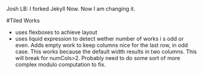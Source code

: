Josh LB: I forked Jekyll Now. Now I am changing it.

#Tiled Works 
- uses flexboxes to achieve layout
- uses liquid expression to detect wether number of works i s odd or even. Adds empty work to keep columns nice for the last row, in odd case. This works because the default width results in two columns. This will break for numCols>2. Probably need to do some sort of more complex modulo computation to fix.

